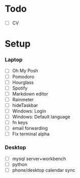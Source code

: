 # Todo
- [ ] CV


# Setup
### Laptop
- [ ] Oh My Posh
- [ ] Pomodoro
- [ ] Hourglass
- [ ] Spotify
- [ ] Markdown editor
- [ ] Rainmeter
- [ ] hideTaskbar
- [ ] Windows: Login
- [ ] Windows: Default language
- [ ] fn keys
- [ ] email forwarding
- [ ] Fix terminal alpha
### Desktop
- [ ] mysql server+workbench
- [ ] python
- [ ] phone/desktop calendar sync
